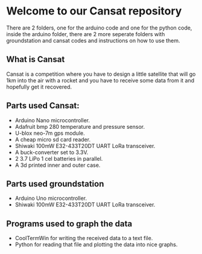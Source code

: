 # Welcome to our Cansat repository

There are 2 folders, one for the arduino code and one for the python code, inside the arduino folder, there are 2 more seperate folders with groundstation and cansat codes and instructions on how to use them.

## What is Cansat

Cansat is a competition where you have to design a little satellite that will go 1km into the air with a rocket and you have to receive some data from it and hopefully get it recovered.

## Parts used Cansat:

- Arduino Nano microcontroller.
- Adafruit bmp 280 temperature and pressure sensor.
- U-blox neo-7m gps module.
- A cheap micro sd card reader.
- Shiwaki 100mW E32-433T20DT UART LoRa transceiver.
- A buck-converter set to 3.3V.
- 2 3.7 LiPo 1 cel batteries in parallel.
- A 3d printed inner and outer case.

## Parts used groundstation

- Arduino Uno microcontroller.
- Shiwaki 100mW E32-433T20DT UART LoRa transceiver.

## Programs used to graph the data

- CoolTermWin for writing the received data to a text file.
- Python for reading that file and plotting the data into nice graphs.
